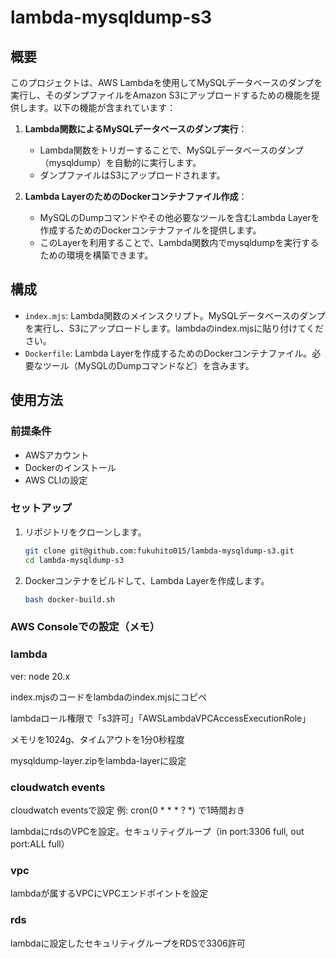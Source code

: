 # lambda-mysqldump-s3

## 概要
このプロジェクトは、AWS Lambdaを使用してMySQLデータベースのダンプを実行し、そのダンプファイルをAmazon S3にアップロードするための機能を提供します。以下の機能が含まれています：

1. **Lambda関数によるMySQLデータベースのダンプ実行**：
    - Lambda関数をトリガーすることで、MySQLデータベースのダンプ（mysqldump）を自動的に実行します。
    - ダンプファイルはS3にアップロードされます。

2. **Lambda LayerのためのDockerコンテナファイル作成**：
    - MySQLのDumpコマンドやその他必要なツールを含むLambda Layerを作成するためのDockerコンテナファイルを提供します。
    - このLayerを利用することで、Lambda関数内でmysqldumpを実行するための環境を構築できます。

## 構成

- `index.mjs`: Lambda関数のメインスクリプト。MySQLデータベースのダンプを実行し、S3にアップロードします。lambdaのindex.mjsに貼り付けてください。
- `Dockerfile`: Lambda Layerを作成するためのDockerコンテナファイル。必要なツール（MySQLのDumpコマンドなど）を含みます。

## 使用方法

### 前提条件
- AWSアカウント
- Dockerのインストール
- AWS CLIの設定

### セットアップ

1. リポジトリをクローンします。
    ```bash
    git clone git@github.com:fukuhito015/lambda-mysqldump-s3.git
    cd lambda-mysqldump-s3
    ```

2. Dockerコンテナをビルドして、Lambda Layerを作成します。
    ```bash
    bash docker-build.sh
    ```

### AWS Consoleでの設定（メモ）

### lambda

ver: node 20.x

index.mjsのコードをlambdaのindex.mjsにコピペ

lambdaロール権限で「s3許可」「AWSLambdaVPCAccessExecutionRole」

メモリを1024g、タイムアウトを1分0秒程度

mysqldump-layer.zipをlambda-layerに設定

### cloudwatch events
cloudwatch eventsで設定 例: cron(0 * * * ? *) で1時間おき

lambdaにrdsのVPCを設定。セキュリティグループ（in port:3306 full, out port:ALL full）


### vpc
lambdaが属するVPCにVPCエンドポイントを設定


### rds
lambdaに設定したセキュリティグループをRDSで3306許可